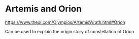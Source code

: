 # Artemis and Orion


https://www.theoi.com/Olympios/ArtemisWrath.html#Orion


Can be used to explain the origin story of constellation of Orion